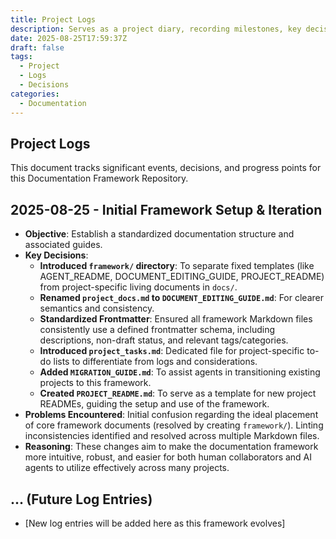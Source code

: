 ```yaml
---
title: Project Logs
description: Serves as a project diary, recording milestones, key decisions, problems encountered, and their reasoning.
date: 2025-08-25T17:59:37Z
draft: false
tags:
  - Project
  - Logs
  - Decisions
categories:
  - Documentation
---
```


## Project Logs

This document tracks significant events, decisions, and progress points for this Documentation Framework Repository.

## 2025-08-25 - Initial Framework Setup & Iteration

* **Objective**: Establish a standardized documentation structure and associated guides.
* **Key Decisions**:
  * **Introduced `framework/` directory**: To separate fixed templates (like AGENT_README, DOCUMENT_EDITING_GUIDE, PROJECT_README) from project-specific living documents in `docs/`.
  * **Renamed `project_docs.md` to `DOCUMENT_EDITING_GUIDE.md`**: For clearer semantics and consistency.
  * **Standardized Frontmatter**: Ensured all framework Markdown files consistently use a defined frontmatter schema, including descriptions, non-draft status, and relevant tags/categories.
  * **Introduced `project_tasks.md`**: Dedicated file for project-specific to-do lists to differentiate from logs and considerations.
  * **Added `MIGRATION_GUIDE.md`**: To assist agents in transitioning existing projects to this framework.
  * **Created `PROJECT_README.md`**: To serve as a template for new project READMEs, guiding the setup and use of the framework.
* **Problems Encountered**: Initial confusion regarding the ideal placement of core framework documents (resolved by creating `framework/`). Linting inconsistencies identified and resolved across multiple Markdown files.
* **Reasoning**: These changes aim to make the documentation framework more intuitive, robust, and easier for both human collaborators and AI agents to utilize effectively across many projects.

## ... (Future Log Entries)

* [New log entries will be added here as this framework evolves]
